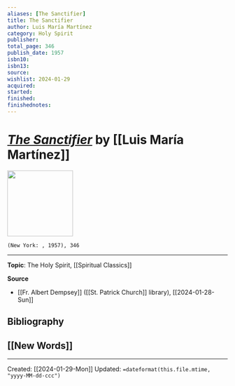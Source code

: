 ```yaml
---
aliases: [The Sanctifier]
title: The Sanctifier
author: Luis María Martínez
category: Holy Spirit
publisher: 
total_page: 346
publish_date: 1957
isbn10: 
isbn13: 
source: 
wishlist: 2024-01-29
acquired: 
started: 
finished: 
finishednotes: 
---
```

# *[The Sanctifier]()* by [[Luis María Martínez]]

<img src="http://books.google.com/books/content?id=HqEAAAAAMAAJ&printsec=frontcover&img=1&zoom=1&source=gbs_api" width=150>

`(New York: , 1957), 346`



--- 
**Topic**: The Holy Spirit, [[Spiritual Classics]]

**Source**
- [[Fr. Albert Dempsey]] ([[St. Patrick Church]] library), [[2024-01-28-Sun]]

**Bibliography**
- 
 
**[[New Words]]**
- 

---
Created: [[2024-01-29-Mon]]
Updated: `=dateformat(this.file.mtime, "yyyy-MM-dd-ccc")`